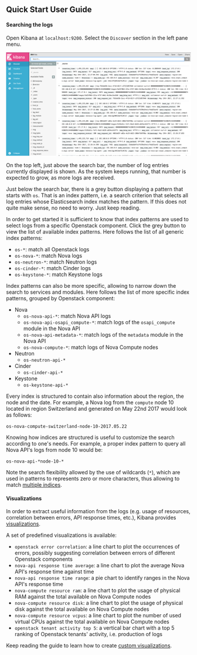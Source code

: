 ## Quick Start User Guide

#### Searching the logs
Open Kibana at `localhost:9200`. Select the `Discover` section in the left pane menu.

![discover logs](../images/discover-logs.png)

On the top left, just above the search bar, the number of log entries currently displayed is shown. As the system keeps running, that number is expected to grow, as more logs are received.

Just below the search bar, there is a grey button displaying a pattern that starts with `os`. That is an index pattern, i.e. a search criterion that selects all log entries whose Elasticsearch index matches the pattern. If this does not quite make sense, no need to worry. Just keep reading.

In order to get started it is sufficient to know that index patterns are used to select logs from a specific Openstack component. Click the grey button to view the list of available index patterns.
Here follows the list of all generic index patterns:
+ `os-*`: match all Openstack logs
+ `os-nova-*`: match Nova logs
+ `os-neutron-*`: match Neutron logs
+ `os-cinder-*`: match Cinder logs
+ `os-keystone-*`: match Keystone logs

Index patterns can also be more specific, allowing to narrow down the search to services and modules. Here follows the list of more specific index patterns, grouped by Openstack component:
+ Nova
    - `os-nova-api-*`: match Nova API logs
    - `os-nova-api-osapi_compute-*`: match logs of the `osapi_compute` module in the Nova API
    - `os-nova-api-metadata-*`: match logs of the `metadata` module in the Nova API
    - `os-nova-compute-*`: match logs of Nova Compute nodes
+ Neutron
    - `os-neutron-api-*`
+ Cinder
    - `os-cinder-api-*`
+ Keystone
    - `os-keystone-api-*`

Every index is structured to contain also information about the region, the node and the date. For example, a Nova log from the `compute` node 10 located in region Switzerland and generated on May 22nd 2017 would look as follows:

    os-nova-compute-switzerland-node-10-2017.05.22

Knowing how indices are structured is useful to customize the search according to one's needs. For example, a proper index pattern to query all Nova API's logs from node 10 would be:

    os-nova-api-*node-10-*

Note the search flexibility allowed by the use of wildcards (`*`), which are used in patterns to represents zero or more characters, thus allowing to match [multiple indices][1].
#### Visualizations
In order to extract useful information from the logs (e.g. usage of resources, correlation between errors, API response times, etc.), Kibana provides [visualizations][2].

A set of predefined visualizations is available:
+ `openstack error correlation`: a line chart to plot the occurrences of errors, possibly suggesting correlation between errors of different Openstack components
+ `nova-api response time average`: a line chart to plot the average Nova API's response time against time
+ `nova-api response time range`: a pie chart to identify ranges in the Nova API's response time
+ `nova-compute resource ram`: a line chart to plot the usage of physical RAM against the total available on Nova Compute nodes
+ `nova-compute resource disk`: a line chart to plot the usage of physical disk against the total available on Nova Compute nodes
+ `nova-compute resource vcpus`: a line chart to plot the number of used virtual CPUs against the total available on Nova Compute nodes
+ `openstack tenant activity top 5`: a vertical bar chart with a top 5 ranking of Openstack tenants' activity, i.e. production of logs

Keep reading the guide to learn how to create [custom visualizations](6-kibana-visual.md).

[1]:https://www.elastic.co/guide/en/elasticsearch/reference/5.x/multi-index.html
[2]:https://www.elastic.co/guide/en/kibana/5.x/visualize.html

